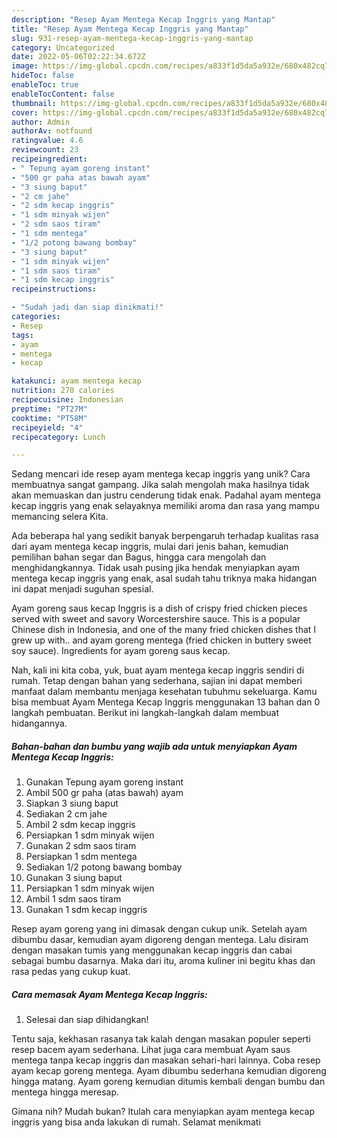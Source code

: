 ```yaml
---
description: "Resep Ayam Mentega Kecap Inggris yang Mantap"
title: "Resep Ayam Mentega Kecap Inggris yang Mantap"
slug: 931-resep-ayam-mentega-kecap-inggris-yang-mantap
category: Uncategorized
date: 2022-05-06T02:22:34.672Z
image: https://img-global.cpcdn.com/recipes/a833f1d5da5a932e/680x482cq70/ayam-mentega-kecap-inggris-foto-resep-utama.jpg
hideToc: false
enableToc: true
enableTocContent: false
thumbnail: https://img-global.cpcdn.com/recipes/a833f1d5da5a932e/680x482cq70/ayam-mentega-kecap-inggris-foto-resep-utama.jpg
cover: https://img-global.cpcdn.com/recipes/a833f1d5da5a932e/680x482cq70/ayam-mentega-kecap-inggris-foto-resep-utama.jpg
author: Admin
authorAv: notfound
ratingvalue: 4.6
reviewcount: 23
recipeingredient:
- " Tepung ayam goreng instant"
- "500 gr paha atas bawah ayam"
- "3 siung baput"
- "2 cm jahe"
- "2 sdm kecap inggris"
- "1 sdm minyak wijen"
- "2 sdm saos tiram"
- "1 sdm mentega"
- "1/2 potong bawang bombay"
- "3 siung baput"
- "1 sdm minyak wijen"
- "1 sdm saos tiram"
- "1 sdm kecap inggris"
recipeinstructions:

- "Sudah jadi dan siap dinikmati!"
categories:
- Resep
tags:
- ayam
- mentega
- kecap

katakunci: ayam mentega kecap 
nutrition: 270 calories
recipecuisine: Indonesian
preptime: "PT27M"
cooktime: "PT58M"
recipeyield: "4"
recipecategory: Lunch

---
```





Sedang mencari ide resep ayam mentega kecap inggris yang unik? Cara membuatnya sangat gampang. Jika salah mengolah maka hasilnya tidak akan memuaskan dan justru cenderung tidak enak. Padahal ayam mentega kecap inggris yang enak selayaknya memiliki aroma dan rasa yang mampu memancing selera Kita.





Ada beberapa hal yang sedikit banyak berpengaruh terhadap kualitas rasa dari ayam mentega kecap inggris, mulai dari jenis bahan, kemudian pemilihan bahan segar dan Bagus, hingga cara mengolah dan menghidangkannya. Tidak usah pusing jika hendak menyiapkan ayam mentega kecap inggris yang enak,      asal sudah tahu triknya maka hidangan ini dapat menjadi suguhan spesial.














Ayam goreng saus kecap Inggris is a dish of crispy fried chicken pieces served with sweet and savory Worcestershire sauce. This is a popular Chinese dish in Indonesia, and one of the many fried chicken dishes that I grew up with.. and ayam goreng mentega (fried chicken in buttery sweet soy sauce). Ingredients for ayam goreng saus kecap.






Nah, kali ini kita coba, yuk, buat ayam mentega kecap inggris sendiri di rumah. Tetap dengan bahan yang sederhana, sajian ini dapat memberi manfaat dalam membantu menjaga kesehatan tubuhmu sekeluarga. Kamu bisa membuat Ayam Mentega Kecap Inggris menggunakan 13 bahan dan 0 langkah pembuatan. Berikut ini langkah-langkah dalam membuat hidangannya.

<!--inarticleads1-->

##### Bahan-bahan dan bumbu yang wajib ada untuk menyiapkan Ayam Mentega Kecap Inggris:

1. Gunakan  Tepung ayam goreng instant
1. Ambil 500 gr paha (atas bawah) ayam
1. Siapkan 3 siung baput
1. Sediakan 2 cm jahe
1. Ambil 2 sdm kecap inggris
1. Persiapkan 1 sdm minyak wijen
1. Gunakan 2 sdm saos tiram
1. Persiapkan 1 sdm mentega
1. Sediakan 1/2 potong bawang bombay
1. Gunakan 3 siung baput
1. Persiapkan 1 sdm minyak wijen
1. Ambil 1 sdm saos tiram
1. Gunakan 1 sdm kecap inggris


Resep ayam goreng yang ini dimasak dengan cukup unik. Setelah ayam dibumbu dasar, kemudian ayam digoreng dengan mentega. Lalu disiram dengan masakan tumis yang menggunakan kecap inggris dan cabai sebagai bumbu dasarnya. Maka dari itu, aroma kuliner ini begitu khas dan rasa pedas yang cukup kuat. 

<!--inarticleads2-->

##### Cara memasak Ayam Mentega Kecap Inggris:


1. Selesai dan siap dihidangkan!

Tentu saja, kekhasan rasanya tak kalah dengan masakan populer seperti resep bacem ayam sederhana. Lihat juga cara membuat Ayam saus mentega tanpa kecap inggris dan masakan sehari-hari lainnya. Coba resep ayam kecap goreng mentega. Ayam dibumbu sederhana kemudian digoreng hingga matang. Ayam goreng kemudian ditumis kembali dengan bumbu dan mentega hingga meresap. 

Gimana nih? Mudah bukan? Itulah cara menyiapkan ayam mentega kecap inggris yang bisa anda lakukan di rumah. Selamat menikmati
